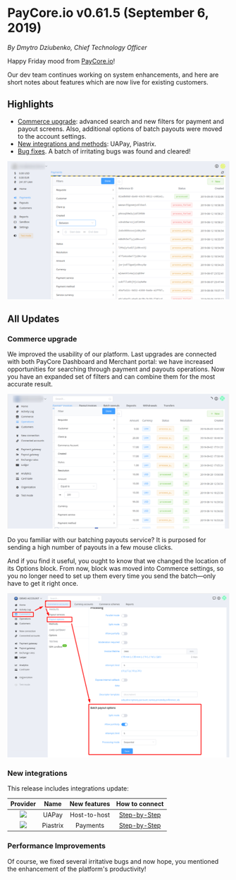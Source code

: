 # **PayCore.io v0.61.5 (September 6, 2019)**

*By Dmytro Dziubenko, Chief Technology Officer*

Happy Friday mood from [PayCore.io](http://paycore.io/)!

Our dev team continues working on system enhancements, and here are short notes about features which are now live for existing customers. 

## Highlights

* [Commerce upgrade](#commerce-upgrade): advanced search and new filters for payment and payout screens. Also, additional options of batch payouts were moved to the account settings.
* [New integrations and methods](#new-integrations): UAPay, Piastrix.
* [Bug fixes](#performance-improvements). A batch of irritating bugs was found and cleared!

![](images/v0.61.5/filters.png)

## All Updates
### Commerce upgrade
We improved the usability of our platform. Last upgrades are connected with both PayCore Dashboard and Merchant portal: we have increased opportunities for searching through payment and payouts operations. Now you have an expanded set of filters and can combine them for the most accurate result. 

![](images/v0.61.5/filters2.png)

Do you familiar with our batching payouts service?  It is purposed for sending a high number of payouts in a few mouse clicks. 

And if you find it useful, you ought to know that we changed the location of its Options block. From now, block was moved into Commerce settings, so you no longer need to set up them every time you send the batch—only have to get it right once.

![](images/v0.61.5/batch-payouts.png)

### New integrations
This release includes integrations update:

| Provider | Name  | New features | How to connect |
|:-:|:-:|:-:|:-:| 
|<a href ="https://uapay.ua/en" target="_blank" rel="noopener"> <img src="https://static.openfintech.io/payment_providers/uapay/logo.png?w=70" width="70px"> </a>  | UAPay | Host-to-host | [Step-by-Step](/connectors/uapay/) |
|<a href ="https://piastrix.com/en/entity" target="_blank" rel="noopener"> <img src="https://static.openfintech.io/payment_providers/piastrix/logo.svg?w=70" width="70px"> </a>  | Piastrix | Payments | [Step-by-Step](/connectors/piastrix/) |

### Performance Improvements
Of course, we fixed several irritative bugs and now hope, you mentioned the enhancement of the platform's productivity!